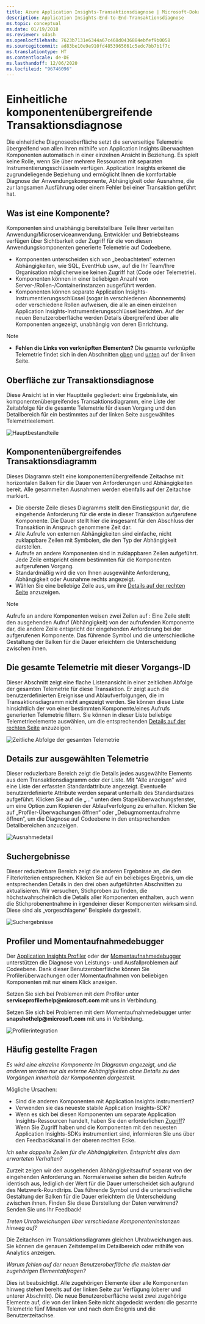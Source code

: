```yaml
---
title: Azure Application Insights-Transaktionsdiagnose | Microsoft-Dokumentation
description: Application Insights-End-to-End-Transaktionsdiagnose
ms.topic: conceptual
ms.date: 01/19/2018
ms.reviewer: sdash
ms.openlocfilehash: 7623b7131e6344a67c468d0436884ebfef9b0058
ms.sourcegitcommit: ad83be10e9e910fd4853965661c5edc7bb7b1f7c
ms.translationtype: HT
ms.contentlocale: de-DE
ms.lasthandoff: 12/06/2020
ms.locfileid: "96746096"
---
```

# <a name="unified-cross-component-transaction-diagnostics"></a>Einheitliche komponentenübergreifende Transaktionsdiagnose

Die einheitliche Diagnoseoberfläche setzt die serverseitige Telemetrie übergreifend von allen Ihren mithilfe von Application Insights überwachten Komponenten automatisch in einer einzelnen Ansicht in Beziehung. Es spielt keine Rolle, wenn Sie über mehrere Ressourcen mit separaten Instrumentierungsschlüsseln verfügen. Application Insights erkennt die zugrundeliegende Beziehung und ermöglicht Ihnen die komfortable Diagnose der Anwendungskomponente, Abhängigkeit oder Ausnahme, die zur langsamen Ausführung oder einem Fehler bei einer Transaktion geführt hat.

## <a name="what-is-a-component"></a>Was ist eine Komponente?

Komponenten sind unabhängig bereitstellbare Teile Ihrer verteilten Anwendung/Microserviceanwendung. Entwickler und Betriebsteams verfügen über Sichtbarkeit oder Zugriff für die von diesen Anwendungskomponenten generierte Telemetrie auf Codeebene.

* Komponenten unterscheiden sich von „beobachteten“ externen Abhängigkeiten, wie SQL, EventHub usw., auf die Ihr Team/Ihre Organisation möglicherweise keinen Zugriff hat (Code oder Telemetrie).
* Komponenten können in einer beliebigen Anzahl von Server-/Rollen-/Containerinstanzen ausgeführt werden.
* Komponenten können separate Application Insights-Instrumentierungsschlüssel (sogar in verschiedenen Abonnements) oder verschiedene Rollen aufweisen, die alle an einen einzelnen Application Insights-Instrumentierungsschlüssel berichten. Auf der neuen Benutzeroberfläche werden Details übergreifend über alle Komponenten angezeigt, unabhängig von deren Einrichtung.

> [!NOTE]
> * **Fehlen die Links von verknüpften Elementen?** Die gesamte verknüpfte Telemetrie findet sich in den Abschnitten [oben](#cross-component-transaction-chart) und [unten](#all-telemetry-with-this-operation-id) auf der linken Seite. 

## <a name="transaction-diagnostics-experience"></a>Oberfläche zur Transaktionsdiagnose
Diese Ansicht ist in vier Hauptteile gegliedert: eine Ergebnisliste, ein komponentenübergreifendes Transaktionsdiagramm, eine Liste der Zeitabfolge für die gesamte Telemetrie für diesen Vorgang und den Detailbereich für ein bestimmtes auf der linken Seite ausgewähltes Telemetrieelement.

![Hauptbestandteile](media/transaction-diagnostics/4partsCrossComponent.png)

## <a name="cross-component-transaction-chart"></a>Komponentenübergreifendes Transaktionsdiagramm

Dieses Diagramm stellt eine komponentenübergreifende Zeitachse mit horizontalen Balken für die Dauer von Anforderungen und Abhängigkeiten bereit. Alle gesammelten Ausnahmen werden ebenfalls auf der Zeitachse markiert.

* Die oberste Zeile dieses Diagramms stellt den Einstiegspunkt dar, die eingehende Anforderung für die erste in dieser Transaktion aufgerufene Komponente. Die Dauer stellt hier die insgesamt für den Abschluss der Transaktion in Anspruch genommene Zeit dar.
* Alle Aufrufe von externen Abhängigkeiten sind einfache, nicht zuklappbare Zeilen mit Symbolen, die den Typ der Abhängigkeit darstellen.
* Aufrufe an andere Komponenten sind in zuklappbaren Zeilen aufgeführt. Jede Zeile entspricht einem bestimmten für die Komponenten aufgerufenen Vorgang.
* Standardmäßig wird die von Ihnen ausgewählte Anforderung, Abhängigkeit oder Ausnahme rechts angezeigt.
* Wählen Sie eine beliebige Zeile aus, um ihre [Details auf der rechten Seite](#details-of-the-selected-telemetry) anzuzeigen. 

> [!NOTE]
> Aufrufe an andere Komponenten weisen zwei Zeilen auf : Eine Zeile stellt den ausgehenden Aufruf (Abhängigkeit) von der aufrufenden Komponente dar, die andere Zeile entspricht der eingehenden Anforderung bei der aufgerufenen Komponente. Das führende Symbol und die unterschiedliche Gestaltung der Balken für die Dauer erleichtern die Unterscheidung zwischen ihnen.

## <a name="all-telemetry-with-this-operation-id"></a>Die gesamte Telemetrie mit dieser Vorgangs-ID

Dieser Abschnitt zeigt eine flache Listenansicht in einer zeitlichen Abfolge der gesamten Telemetrie für diese Transaktion. Er zeigt auch die benutzerdefinierten Ereignisse und Ablaufverfolgungen, die im Transaktionsdiagramm nicht angezeigt werden. Sie können diese Liste hinsichtlich der von einer bestimmten Komponente/eines Aufrufs generierten Telemetrie filtern. Sie können in dieser Liste beliebige Telemetrieelemente auswählen, um die entsprechenden [Details auf der rechten Seite](#details-of-the-selected-telemetry) anzuzeigen.

![Zeitliche Abfolge der gesamten Telemetrie](media/transaction-diagnostics/allTelemetryDrawerOpened.png)

## <a name="details-of-the-selected-telemetry"></a>Details zur ausgewählten Telemetrie

Dieser reduzierbare Bereich zeigt die Details jedes ausgewählte Elements aus dem Transaktionsdiagramm oder der Liste. Mit "Alle anzeigen" wird eine Liste der erfassten Standardattribute angezeigt. Eventuelle benutzerdefinierte Attribute werden separat unterhalb des Standardsatzes aufgeführt. Klicken Sie auf die „...“ unten dem Stapelüberwachungsfenster, um eine Option zum Kopieren der Ablaufverfolgung zu erhalten. Klicken Sie auf „Profiler-Überwachungen öffnen“ oder „Debugmomentaufnahme öffnen“, um die Diagnose auf Codeebene in den entsprechenden Detailbereichen anzuzeigen.

![Ausnahmedetail](media/transaction-diagnostics/exceptiondetail.png)

## <a name="search-results"></a>Suchergebnisse

Dieser reduzierbare Bereich zeigt die anderen Ergebnisse an, die den Filterkriterien entsprechen. Klicken Sie auf ein beliebiges Ergebnis, um die entsprechenden Details in den drei oben aufgeführten Abschnitten zu aktualisieren. Wir versuchen, Stichproben zu finden, die höchstwahrscheinlich die Details aller Komponenten enthalten, auch wenn die Stichprobenentnahme in irgendeiner dieser Komponenten wirksam sind. Diese sind als „vorgeschlagene“ Beispiele dargestellt.

![Suchergebnisse](media/transaction-diagnostics/searchResults.png)

## <a name="profiler-and-snapshot-debugger"></a>Profiler und Momentaufnahmedebugger

Der [Application Insights Profiler](./profiler.md) oder der [Momentaufnahmedebugger](snapshot-debugger.md) unterstützen die Diagnose von Leistungs- und Ausfallproblemen auf Codeebene. Dank dieser Benutzeroberfläche können Sie Profilerüberwachungen oder Momentaufnahmen von beliebigen Komponenten mit nur einem Klick anzeigen.

Setzen Sie sich bei Problemen mit dem Profiler unter **serviceprofilerhelp\@microsoft.com** mit uns in Verbindung.

Setzen Sie sich bei Problemen mit dem Momentaufnahmedebugger unter **snapshothelp\@microsoft.com** mit uns in Verbindung.

![Profilerintegration](media/transaction-diagnostics/profilerTraces.png)

## <a name="faq"></a>Häufig gestellte Fragen

*Es wird eine einzelne Komponente im Diagramm angezeigt, und die anderen werden nur als externe Abhängigkeiten ohne Details zu den Vorgängen innerhalb der Komponenten dargestellt.*

Mögliche Ursachen:

* Sind die anderen Komponenten mit Application Insights instrumentiert?
* Verwenden sie das neueste stabile Application Insights-SDK?
* Wenn es sich bei diesen Komponenten um separate Application Insights-Ressourcen handelt, haben Sie den erforderlichen [Zugriff](resources-roles-access-control.md)? Wenn Sie Zugriff haben und die Komponenten mit den neuesten Application Insights-SDKs instrumentiert sind, informieren Sie uns über den Feedbackkanal in der oberen rechten Ecke.

*Ich sehe doppelte Zeilen für die Abhängigkeiten. Entspricht dies dem erwarteten Verhalten?*

Zurzeit zeigen wir den ausgehenden Abhängigkeitsaufruf separat von der eingehenden Anforderung an. Normalerweise sehen die beiden Aufrufe identisch aus, lediglich der Wert für die Dauer unterscheidet sich aufgrund des Netzwerk-Roundtrips. Das führende Symbol und die unterschiedliche Gestaltung der Balken für die Dauer erleichtern die Unterscheidung zwischen ihnen. Finden Sie diese Darstellung der Daten verwirrend? Senden Sie uns Ihr Feedback!

*Treten Uhrabweichungen über verschiedene Komponenteninstanzen hinweg auf?*

Die Zeitachsen im Transaktionsdiagramm gleichen Uhrabweichungen aus. Sie können die genauen Zeitstempel im Detailbereich oder mithilfe von Analytics anzeigen.

*Warum fehlen auf der neuen Benutzeroberfläche die meisten der zugehörigen Elementabfragen?*

Dies ist beabsichtigt. Alle zugehörigen Elemente über alle Komponenten hinweg stehen bereits auf der linken Seite zur Verfügung (oberer und unterer Abschnitt). Die neue Benutzeroberfläche weist zwei zugehörige Elemente auf, die von der linken Seite nicht abgedeckt werden: die gesamte Telemetrie fünf Minuten vor und nach dem Ereignis und die Benutzerzeitachse.

